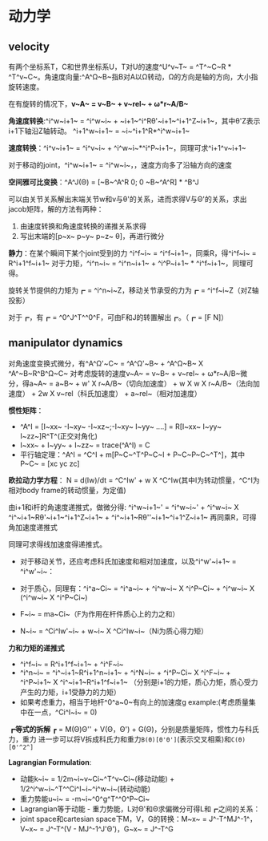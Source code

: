 # 动力学
## velocity
有两个坐标系T，C和世界坐标系U，T对U的速度^U^v~T~ = ^T^~C~R * ^T^v~C~。角速度向量:^A^Ω~B~指B对A以Ω转动，Ω的方向是轴的方向，大小指旋转速度。

在有旋转的情况下，**v~A~ = v~B~ + v~rel~ + ω*r~A/B~**

**角速度转换**:^i^w~i+1~ = ^i^w~i~ + ~i+1~^i^Rθ'~i+1~^i+1^Z~i+1~，其中θ'Z表示i+1下轴沿Z轴转动。
^i+1^w~i+1~ = ~i~^i+1^R*^i^w~i+1~

**速度转换**：^i^v~i+1~ = ^i^v~i~ + ^i^w~i~*^i^P~i+1~，同理可求^i+1^v~i+1~

对于移动的joint，^i^w~i+1~ = ^i^w~i~，，速度方向多了沿轴方向的速度

**空间雅可比变换**：^A^J(Θ) = [~B~^A^R 0; 0 ~B~^A^R] * ^B^J

可以由关节关系解出末端关节w和v与θ'的关系，进而求得V与Θ'的关系，求出jacob矩阵，解的方法有两种：
1. 由速度转换和角速度转换的递推关系求得
2. 写出末端的[p~x~ p~y~ p~z~ θ]，再进行微分

**静力**：在某个瞬间下某个joint受到的力
^i^f~i~ = ^i^f~i+1~，同乘R，得^i^f~i~ = R^i+1^f~i+1~
对于力矩，^i^n~i~ = ^i^n~i+1~ + ^i^P~i+1~ * ^i^f~i+1~，同理可得。

旋转关节提供的力矩为┏ = ^i^n~i~Z，移动关节承受的力为┏ = ^i^f~i~Z（对Z轴投影）

对于┏，有┏ = ^0^J^T^^0^F，可由F和J的转置解出┏。（┏ = [F N]）

## manipulator dynamics
对角速度变换式微分，有^A^Ω'~C~ = ^A^Ω'~B~ + ^A^Ω~B~ X ^A^~B~R^B^Ω~C~
对考虑旋转的速度v~A~ = v~B~ + v~rel~ + ω*r~A/B~微分，得a~A~ = a~B~ + w' X r~A/B~（切向加速度） + w X w X r~A/B~（法向加速度） + 2w X v~rel（科氏加速度） + a~rel~（相对加速度）

**惯性矩阵**：
* ^A^I = [I~xx~ -I~xy~ -I~xz~;-I~xy~ I~yy~ ....] = R[I~xx~ I~yy~ I~zz~]R^T^(正交对角化)
* I~xx~ + I~yy~ + I~zz~ = trace(^A^I) = C
* 平行轴定理：^A^I = ^C^I + m[P~C~^T^P~C~I + P~C~P~C~^T^]，其中P~C~ = [xc yc zc]

**欧拉动力学方程**：
N = d(Iw)/dt = ^C^Iw' + w X ^C^Iw(其中I为转动惯量，^C^I为相对body frame的转动惯量，为定值)

由i+1和i杆的角速度递推式，做微分得:
^i^w~i+1~' = ^i^w~i~' + ^i^w~i~ X ^i^~i+1~Rθ'~i+1~^i+1^Z~i+1~ + ^i^~i+1~Rθ''~i+1~^i+1^Z~i+1~
再同乘R，可得角加速度递推式

同理可求得线加速度得递推式。

* 对于移动关节，还应考虑科氏加速度和相对加速度，以及^i^w'~i+1~ = ^i^w'~i~：

* 对于质心，同理有：^i^a~Ci~ = ^i^a~i~ + ^i^w~i~ X ^i^P~Ci~ + ^i^w~i~ X (^i^w~i~ X ^i^P~Ci~)
* F~i~ = ma~Ci~（F为作用在杆件质心上的力之和）
* N~i~ = ^Ci^Iw'~i~ + w~i~ X ^Ci^Iw~i~（Ni为质心得力矩）

**力和力矩的递推式**
* ^i^f~i~ = R^i+1^f~i+1~ + ^i^F~i~
* ^i^n~i~ = ^i^~i+1~R^i+1^n~i+1~ + ^i^N~i~ + ^i^P~Ci~ X ^i^F~i~ + ^i^P~i+1~ X ^i^~i+1~R^i+1^f~i+1~
（分别是i+1的力矩，质心力矩，质心受力产生的力矩，i+1受静力的力矩）
* 如果考虑重力，相当于地杆^0^a~0~有向上的加速度g
example:(考虑质量集中在一点，^Ci^I~i~ = 0)

**┏等式的拆解**
┏ = M(Θ)Θ'' + V(Θ，Θ') + G(Θ)，分别是质量矩阵，惯性力与科氏力，重力
进一步可以将V拆成科氏力和重力`B(Θ)[Θ'Θ']`(表示交叉相乘)和`C(Θ)[Θ'^2^]`

**Lagrangian Formulation**:
* 动能k~i~ = 1/2m~i~v~Ci~^T^v~Ci~(移动动能) + 1/2^i^w~i~^T^^Ci^I~i~^i^w~i~(转动动能)
* 重力势能u~i~ = -m~i~^0^g^T^^0^P~Ci~
* Lagrangian等于动能 - 重力势能，L对Θ'和Θ求偏微分可得L和┏之间的关系：
* joint space和cartesian space下M，V，G的转换：M~x~ = J^-T^MJ^-1^，V~x~ = J^-T^(V - MJ^-1^J'Θ')，G~x~ = J^-T^G